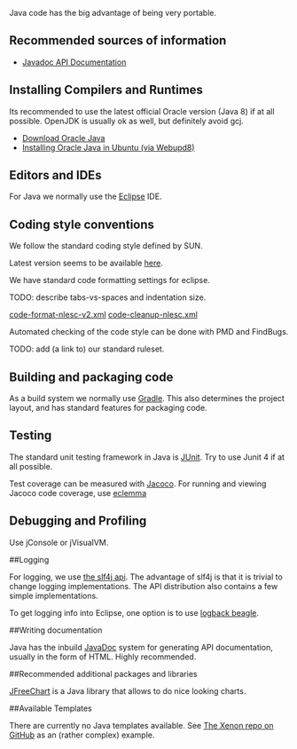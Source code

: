 Java code has the big advantage of being very portable.

## Recommended sources of information

* [Javadoc API Documentation](http://docs.oracle.com/javase/8/docs/api/)

## Installing Compilers and Runtimes

Its recommended to use the latest official Oracle version (Java 8) if at all possible. OpenJDK is usually ok as well, but definitely avoid gcj.

* [Download Oracle Java](http://www.oracle.com/technetwork/java/javase/downloads/index.html)
* [Installing Oracle Java in Ubuntu (via Webupd8)](http://www.webupd8.org/2014/03/oracle-java-8-stable-released-install.html)

## Editors and IDEs

For Java we normally use the [Eclipse](https://www.eclipse.org/) IDE.

## Coding style conventions

We follow the standard coding style defined by SUN.

Latest version seems to be available [here](https://www.scribd.com/doc/15884743/Java-Coding-Style-by-Achut-Reddy).

We have standard code formatting settings for eclipse.

TODO: describe tabs-vs-spaces and indentation size.

[code-format-nlesc-v2.xml](java-eclipse-config/code-format-nlesc-v2.xml)
[code-cleanup-nlesc.xml](java-eclipse-config/code-cleanup-nlesc.xml)

Automated checking of the code style can be done with PMD and FindBugs.

TODO: add (a link to) our standard ruleset.

## Building and packaging code

As a build system we normally use [Gradle](http://gradle.org/). This also determines the project layout, and has standard features for packaging code.

## Testing

The standard unit testing framework in Java is [JUnit](http://junit.org/junit4/). Try to use Junit 4 if at all possible.

Test coverage can be measured with [Jacoco](http://eclemma.org/jacoco/). For running and viewing Jacoco code coverage, use [eclemma](http://www.eclemma.org/)

## Debugging and Profiling

Use jConsole or jVisualVM.

##Logging

For logging, we use [the slf4j api](http://www.slf4j.org). The advantage of slf4j is that it is trivial to change logging implementations. The API distribution also contains a few simple implementations.

To get logging info into Eclipse, one option is to use [logback beagle](http://logback.qos.ch/beagle).

##Writing documentation

Java has the inbuild [JavaDoc](http://www.oracle.com/technetwork/java/javase/documentation/index-jsp-135444.html) system for generating API documentation, usually in the form of HTML. Highly recommended.

##Recommended additional packages and libraries

[JFreeChart](http://www.jfree.org/jfreechart/) is a Java library that allows to do nice looking charts.

##Available Templates

There are currently no Java templates available. See [The Xenon repo on GitHub](https://github.com/nlesc/xenon) as an (rather complex) example.

